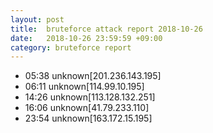 ```yaml
---
layout: post
title:  bruteforce attack report 2018-10-26
date:   2018-10-26 23:59:59 +09:00
category: bruteforce report
---
```


* 05:38 unknown[201.236.143.195]
* 06:11 unknown[114.99.10.195]
* 14:26 unknown[113.128.132.251]
* 16:06 unknown[41.79.233.110]
* 23:54 unknown[163.172.15.195]
